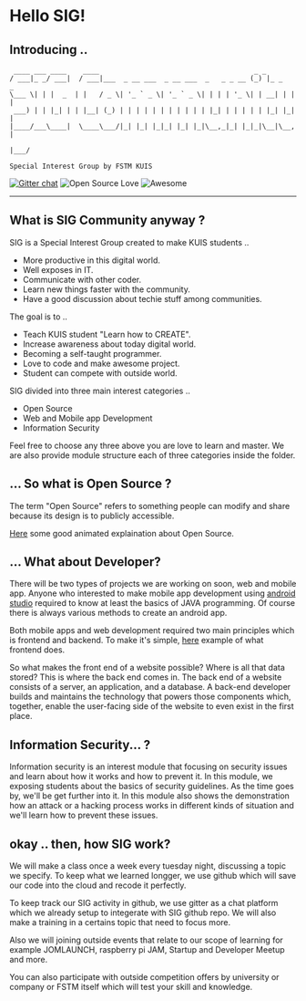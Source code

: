 # Hello SIG!

## Introducing ..

     ____ ___ ____    ____                                      _ _         
    / ___|_ _/ ___|  / ___|___  _ __ ___  _ __ ___  _   _ _ __ (_) |_ _   _
    \___ \| | |  _  | |   / _ \| '_ ` _ \| '_ ` _ \| | | | '_ \| | __| | | |
     ___) | | |_| | | |__| (_) | | | | | | | | | | | |_| | | | | | |_| |_| |
    |____/___\____|  \____\___/|_| |_| |_|_| |_| |_|\__,_|_| |_|_|\__|\__, |
                                                                      |___/

`Special Interest Group by FSTM KUIS`

[![Gitter chat](https://img.shields.io/gitter/room/nwjs/nw.js.svg?style=flat)](https://gitter.im/sig-kuis/community)
![Open Source Love](https://badges.frapsoft.com/os/v1/open-source.svg?v=103) ![Awesome](https://cdn.rawgit.com/sindresorhus/awesome/d7305f38d29fed78fa85652e3a63e154dd8e8829/media/badge.svg)
***

## What is SIG Community anyway ?

SIG is a Special Interest Group created to make KUIS students ..
  * More productive in this digital world.
  * Well exposes in IT.
  * Communicate with other coder.
  * Learn new things faster with the community.
  * Have a good discussion about techie stuff among communities.

The goal is to ..
  * Teach KUIS student "Learn how to CREATE".
  * Increase awareness about today digital world.
  * Becoming a self-taught programmer.
  * Love to code and make awesome project.
  * Student can compete with outside world.

SIG divided into three main interest categories ..
  * Open Source
  * Web and Mobile app Development
  * Information Security

Feel free to choose any three above you are love to learn and master. We are also provide module structure each of three 
categories inside the folder.

## ... So what is Open Source ?

The term "Open Source" refers to something people can modify and share because its design is to publicly accessible.

[Here](https://youtu.be/a8fHgx9mE5U) some good animated explaination about Open Source.

## ... What about Developer?

There will be two types of projects we are working on soon, web and mobile app. 
Anyone who interested to make mobile app development using 
[android studio](https://developer.android.com/studio/index.html) required to know at 
least the basics of JAVA programming. Of course there is always various methods to create an android app. 

Both mobile apps and web development required two main principles which is frontend and backend. To make it's simple, 
[here](https://youtu.be/Q5763pPchvw) example of what frontend does. 
 
So what makes the front end of a website possible? Where is all that data stored? This is where the back end comes in. 
The back end of a website consists of a server, an application, and a database. A back-end developer builds and maintains 
the technology that powers those components which, together, enable the user-facing side of the website to even exist in 
the first place.

## Information Security... ?

Information security is an interest module that focusing on security issues and learn about how it works and how to prevent 
it. In this module, we exposing students about the basics of security guidelines. As the time goes by, we'll be get 
further into it. In this module also shows the demonstration how an attack or a hacking process works in different 
kinds of situation and we'll learn how to prevent these issues.

## okay .. then, how SIG work?

We will make a class once a week every tuesday night, discussing a topic we specify. 
To keep what we learned longger, we use 
github which will save our code into the cloud and recode it perfectly.

To keep track our SIG activity in github, we use gitter as a chat platform which we already setup to integerate with SIG github repo.
We will also make a training in a certains topic that need to focus more. 

Also we will joining outside events that relate to our scope of learning for example JOMLAUNCH, 
raspberry pi JAM, Startup and Developer Meetup and more.

You can also participate with outside competition offers by university or company or FSTM itself 
which will test your skill and knowledge.